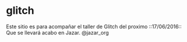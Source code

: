 # glitch

Este sitio es para acompañar el taller de Glitch del proximo ::17/06/2016::
Que se llevará acabo en Jazar.  @jazar_org

